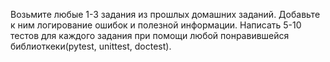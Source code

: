Возьмите любые 1-3 задания из прошлых домашних заданий. Добавьте к ним логирование ошибок и полезной информации. Написать 5-10 тестов для каждого задания при помощи любой понравившейся библиоткеки(pytest, unittest, doctest).
